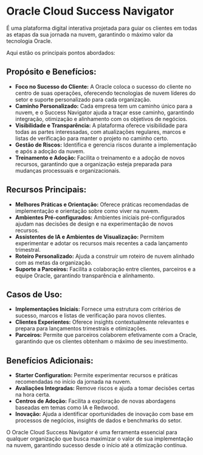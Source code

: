 # Oracle Cloud Success Navigator 
É uma plataforma digital interativa projetada para guiar os clientes em todas as etapas da sua jornada na nuvem, garantindo o máximo valor da tecnologia Oracle. 

Aqui estão os principais pontos abordados:

## Propósito e Benefícios:
- **Foco no Sucesso do Cliente:** A Oracle coloca o sucesso do cliente no centro de suas operações, oferecendo tecnologias de nuvem líderes do setor e suporte personalizado para cada organização.
- **Caminho Personalizado:** Cada empresa tem um caminho único para a nuvem, e o Success Navigator ajuda a traçar esse caminho, garantindo integração, otimização e alinhamento com os objetivos de negócios.
- **Visibilidade e Transparência:** A plataforma oferece visibilidade para todas as partes interessadas, com atualizações regulares, marcos e listas de verificação para manter o projeto no caminho certo.
- **Gestão de Riscos:** Identifica e gerencia riscos durante a implementação e após a adoção da nuvem.
- **Treinamento e Adoção:** Facilita o treinamento e a adoção de novos recursos, garantindo que a organização esteja preparada para mudanças processuais e organizacionais.

## Recursos Principais:
- **Melhores Práticas e Orientação:** Oferece práticas recomendadas de implementação e orientação sobre como viver na nuvem.
- **Ambientes Pré-configurados:** Ambientes iniciais pré-configurados ajudam nas decisões de design e na experimentação de novos recursos.
- **Assistentes de IA e Ambientes de Visualização:** Permitem experimentar e adotar os recursos mais recentes a cada lançamento trimestral.
- **Roteiro Personalizado:** Ajuda a construir um roteiro de nuvem alinhado com as metas da organização.
- **Suporte a Parceiros:** Facilita a colaboração entre clientes, parceiros e a equipe Oracle, garantindo transparência e alinhamento.

## Casos de Uso:
- **Implementações Iniciais:** Fornece uma estrutura com critérios de sucesso, marcos e listas de verificação para novos clientes.
- **Clientes Experientes:** Oferece insights contextualmente relevantes e prepara para lançamentos trimestrais e otimizações.
- **Parceiros:** Permite que parceiros colaborem efetivamente com a Oracle, garantindo que os clientes obtenham o máximo de seu investimento.

## Benefícios Adicionais:
- **Starter Configuration:** Permite experimentar recursos e práticas recomendadas no início da jornada na nuvem.
- **Avaliações Integradas:** Remove riscos e ajuda a tomar decisões certas na hora certa.
- **Centros de Adoção:** Facilita a exploração de novas abordagens baseadas em temas como IA e Redwood.
- **Inovação:** Ajuda a identificar oportunidades de inovação com base em processos de negócios, insights de dados e benchmarks do setor.

O Oracle Cloud Success Navigator é uma ferramenta essencial para qualquer organização que busca maximizar o valor de sua implementação na nuvem, garantindo sucesso desde o início até a otimização contínua.
